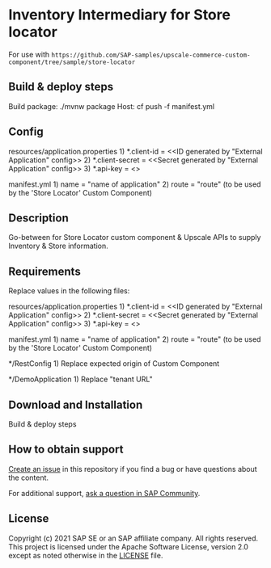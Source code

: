 # Inventory Intermediary for Store locator

For use with `https://github.com/SAP-samples/upscale-commerce-custom-component/tree/sample/store-locator`

## Build & deploy steps

Build package:		./mvnw package
Host: 				cf push -f manifest.yml

## Config

resources/application.properties
	1) *.client-id = <<ID generated by "External Application" config>>
	2) *.client-secret = <<Secret generated by "External Application" config>>
	3) *.api-key = <<API key used by your Custom Component>>

manifest.yml
	1) name = "name of application"
	2) route = "route" (to be used by the 'Store Locator' Custom Component)

## Description
Go-between for Store Locator custom component & Upscale APIs to supply Inventory & Store information.

## Requirements

Replace values in the following files: 

resources/application.properties
	1) *.client-id = <<ID generated by "External Application" config>>
	2) *.client-secret = <<Secret generated by "External Application" config>>
	3) *.api-key = <<API key used by your Custom Component>>

manifest.yml
	1) name = "name of application"
	2) route = "route" (to be used by the 'Store Locator' Custom Component)

*/RestConfig
	1) Replace expected origin of Custom Component

*/DemoApplication
	1) Replace "tenant URL"

## Download and Installation
Build & deploy steps

## How to obtain support

[Create an issue](https://github.com/SAP-samples/<repository-name>/issues) in this repository if you find a bug or have questions about the content.
 
For additional support, [ask a question in SAP Community](https://answers.sap.com/questions/ask.html).

## License
Copyright (c) 2021 SAP SE or an SAP affiliate company. All rights reserved. This project is licensed under the Apache Software License, version 2.0 except as noted otherwise in the [LICENSE](LICENSES/Apache-2.0.txt) file.
